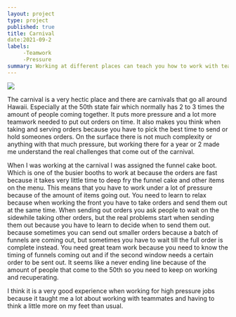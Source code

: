 ```yaml
---
layout: project
type: project
published: true
title: Carnival
date:2021-09-2
labels:
     -Teamwork
     -Pressure
summary: Working at different places can teach you how to work with teammates.
---
```


<div class="ui small rounded images">
  <img class="ui image" src="../images/funnel-cake.jpg">
</div>

The carnival is a very hectic place and there are carnivals that go all around Hawaii. Especially at the 50th 
state fair which normally has 2 to 3 times the amount of people coming together. It puts more pressure and a lot more
teamwork needed to put out orders on time. It also makes you think when taking and serving orders because you have
to pick the best time to send or hold someones orders. On the surface there is not much complexity or anything with 
that much pressure, but working there for a year or 2 made me understand the real challenges that come out of the 
carnival.

When I was working at the carnival I was assigned the funnel cake boot. Which is one of the busier booths to
work at because the orders are fast because it takes very little time to deep fry the funnel cake and other items on
the menu. This means that you have to work under a lot of pressure because of the amount of items going out. You 
need to learn to relax because when working the front you have to take orders and send them out at the same time. 
When sending out orders you ask people to wait on the sidewhile taking other orders, but the real problems start 
when sending them out because you have to learn to decide when to send them out. because sometimes you can send out 
smaller orders because a batch of funnels are coming out, but sometimes you have to wait till the full order is 
complete instead. You need great team work because you need to know the timing of funnels coming out and if the 
second window needs a certain order to be sent out. It seems like a never ending line because of the amount of 
people that come to the 50th so you need to keep on working and recuperating. 

I think it is a very good experience when working for high pressure jobs because it taught me a lot about 
working with teammates and having to think a little more on my feet than usual. 
	



